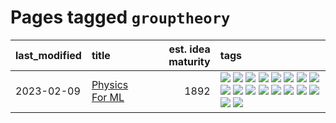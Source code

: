 # Pages tagged `grouptheory`

|last_modified|title|est. idea maturity|tags
|:---|:---|---:|:---|
|2023-02-09|[Physics For ML](../physics_for_ml.md)|1892|[![](https://img.shields.io/badge/tag-brownianmotion-82d6e)](../tags/brownianmotion.md) [![](https://img.shields.io/badge/tag-curriculum-752fd7)](../tags/curriculum.md) [![](https://img.shields.io/badge/tag-curvature-9c3a4a)](../tags/curvature.md) [![](https://img.shields.io/badge/tag-education-dad82b)](../tags/education.md) [![](https://img.shields.io/badge/tag-eigenvectors-35d420)](../tags/eigenvectors.md) [![](https://img.shields.io/badge/tag-gaugetheory-32d44f)](../tags/gaugetheory.md) [![](https://img.shields.io/badge/tag-grouptheory-fe4dc)](../tags/grouptheory.md) [![](https://img.shields.io/badge/tag-machinelearning-d5ffe)](../tags/machinelearning.md) [![](https://img.shields.io/badge/tag-manifolds-a68128)](../tags/manifolds.md) [![](https://img.shields.io/badge/tag-ode-b4243e)](../tags/ode.md) [![](https://img.shields.io/badge/tag-optimization-4aea2)](../tags/optimization.md) [![](https://img.shields.io/badge/tag-pde-b7fb0)](../tags/pde.md) [![](https://img.shields.io/badge/tag-physics-b25b5)](../tags/physics.md) [![](https://img.shields.io/badge/tag-probabilityfields-76bb24)](../tags/probabilityfields.md) [![](https://img.shields.io/badge/tag-quantummechanics-496a1)](../tags/quantummechanics.md) [![](https://img.shields.io/badge/tag-relativity-683f3)](../tags/relativity.md) [![](https://img.shields.io/badge/tag-tensorcalculus-96bcc)](../tags/tensorcalculus.md) [![](https://img.shields.io/badge/tag-textbook-77485f)](../tags/textbook.md)|